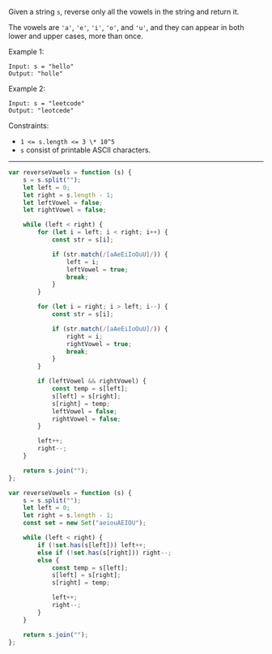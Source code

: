 Given a string `s`, reverse only all the vowels in the string and return it.

The vowels are `'a'`, `'e'`, `'i'`, `'o'`, and `'u'`, and they can appear in both lower and upper cases, more than once.

Example 1:

```
Input: s = "hello"
Output: "holle"
```

Example 2:

```
Input: s = "leetcode"
Output: "leotcede"
```

Constraints:

-   `1 <= s.length <= 3 \* 10^5`
-   `s` consist of printable ASCII characters.

---

```js
var reverseVowels = function (s) {
    s = s.split("");
    let left = 0;
    let right = s.length - 1;
    let leftVowel = false;
    let rightVowel = false;

    while (left < right) {
        for (let i = left; i < right; i++) {
            const str = s[i];

            if (str.match(/[aAeEiIoOuU]/)) {
                left = i;
                leftVowel = true;
                break;
            }
        }

        for (let i = right; i > left; i--) {
            const str = s[i];

            if (str.match(/[aAeEiIoOuU]/)) {
                right = i;
                rightVowel = true;
                break;
            }
        }

        if (leftVowel && rightVowel) {
            const temp = s[left];
            s[left] = s[right];
            s[right] = temp;
            leftVowel = false;
            rightVowel = false;
        }

        left++;
        right--;
    }

    return s.join("");
};
```

```js
var reverseVowels = function (s) {
    s = s.split("");
    let left = 0;
    let right = s.length - 1;
    const set = new Set("aeiouAEIOU");

    while (left < right) {
        if (!set.has(s[left])) left++;
        else if (!set.has(s[right])) right--;
        else {
            const temp = s[left];
            s[left] = s[right];
            s[right] = temp;

            left++;
            right--;
        }
    }

    return s.join("");
};
```
